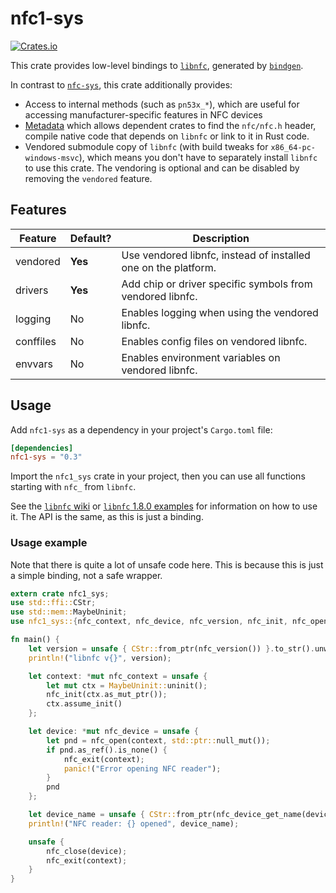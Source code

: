 # nfc1-sys
[![Crates.io](https://img.shields.io/crates/v/nfc1-sys)](https://crates.io/crates/nfc1-sys)

This crate provides low-level bindings to [`libnfc`](https://github.com/alexrsagen/libnfc), generated by [`bindgen`](https://crates.io/crates/bindgen).

In contrast to [`nfc-sys`](https://github.com/dsgriffin/nfc-sys), this crate additionally provides:
- Access to internal methods (such as `pn53x_*`), which are useful for accessing manufacturer-specific features in NFC devices
- [Metadata](https://doc.rust-lang.org/cargo/reference/build-scripts.html#the-links-manifest-key) which allows dependent crates to find the `nfc/nfc.h` header, compile native code that depends on `libnfc` or link to it in Rust code.
- Vendored submodule copy of `libnfc` (with build tweaks for `x86_64-pc-windows-msvc`), which means you don't have to separately install `libnfc` to use this crate. The vendoring is optional and can be disabled by removing the `vendored` feature.

## Features
|Feature|Default?|Description|
|---|---|---|
|vendored|**Yes**|Use vendored libnfc, instead of installed one on the platform.|
|drivers|**Yes**|Add chip or driver specific symbols from vendored libnfc.|
|logging|No|Enables logging when using the vendored libnfc.|
|conffiles|No|Enables config files on vendored libnfc.|
|envvars|No|Enables environment variables on vendored libnfc.|

## Usage
Add `nfc1-sys` as a dependency in your project's `Cargo.toml` file:
```toml
[dependencies]
nfc1-sys = "0.3"
```

Import the `nfc1_sys` crate in your project, then you can use all functions starting with `nfc_` from `libnfc`.

See the [`libnfc` wiki](https://github.com/nfc-tools/libnfc/wiki) or [`libnfc` 1.8.0 examples](https://github.com/nfc-tools/libnfc/tree/libnfc-1.8.0/examples) for information on how to use it. The API is the same, as this is just a binding.

### Usage example
Note that there is quite a lot of unsafe code here. This is because this is just a simple binding, not a safe wrapper.

```rust
extern crate nfc1_sys;
use std::ffi::CStr;
use std::mem::MaybeUninit;
use nfc1_sys::{nfc_context, nfc_device, nfc_version, nfc_init, nfc_open, nfc_device_get_name, nfc_close, nfc_exit};

fn main() {
	let version = unsafe { CStr::from_ptr(nfc_version()) }.to_str().unwrap();
	println!("libnfc v{}", version);

	let context: *mut nfc_context = unsafe {
		let mut ctx = MaybeUninit::uninit();
		nfc_init(ctx.as_mut_ptr());
		ctx.assume_init()
	};

	let device: *mut nfc_device = unsafe {
		let pnd = nfc_open(context, std::ptr::null_mut());
		if pnd.as_ref().is_none() {
			nfc_exit(context);
			panic!("Error opening NFC reader");
		}
		pnd
	};

	let device_name = unsafe { CStr::from_ptr(nfc_device_get_name(device)) }.to_str().unwrap();
	println!("NFC reader: {} opened", device_name);

	unsafe {
		nfc_close(device);
		nfc_exit(context);
	}
}
```

